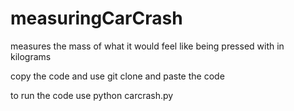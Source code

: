 # measuringCarCrash
measures the mass of what it would feel like being pressed with in kilograms 

copy the code and use git clone and paste the code

to run the code use python carcrash.py
